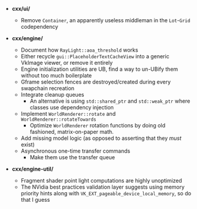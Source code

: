 - **cxx/ui/**
  - Remove `Container`, an apparently useless middleman in the `Lot`-`Grid` codependency

- **cxx/engine/**
  - Document how `RayLight::aoa_threshold` works
  - Either recycle `gui::PlaceholderTextCacheView` into a generic VkImage viewer,
    or remove it entirely
  - Engine initialization utilities are UB, find a way to un-UBify them
    without too much boilerplate
  - Gframe selection fences are destroyed/created during every swapchain recreation
  - Integrate cleanup queues
    - An alternative is using `std::shared_ptr` and `std::weak_ptr` where classes
      use dependency injection
  - Implement `WorldRenderer::rotate` and `WorldRenderer::rotateTowards`
    - Optimize `WorldRenderer` rotation functions by doing old fashioned,
      matrix-on-paper math.
  - Add missing model logic (as opposed to asserting that they *must* exist)
  - Asynchronous one-time transfer commands
    - Make them use the transfer queue

- **cxx/engine-util/**
  - Fragment shader point light computations are highly unoptimized
  - The NVidia best practices validation layer suggests using memory
    priority hints along with `VK_EXT_pageable_device_local_memory`,
    so do that I guess

